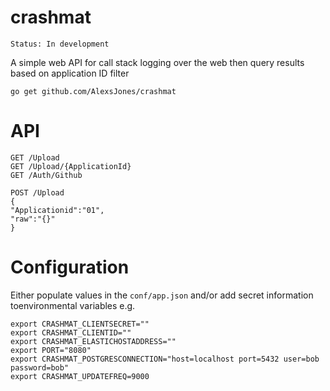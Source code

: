 crashmat
======== 

`Status: In development`

A simple web API for call stack logging over the web then query results based on application ID filter

`go get github.com/AlexsJones/crashmat`

API
==

```
GET /Upload
GET /Upload/{ApplicationId}
GET /Auth/Github
```

```
POST /Upload 
{
"Applicationid":"01",
"raw":"{}"
}

```

Configuration
============

Either populate values in the `conf/app.json` and/or add secret information toenvironmental variables e.g.

```
export CRASHMAT_CLIENTSECRET=""
export CRASHMAT_CLIENTID=""
export CRASHMAT_ELASTICHOSTADDRESS=""
export PORT="8080"
export CRASHMAT_POSTGRESCONNECTION="host=localhost port=5432 user=bob password=bob"
export CRASHMAT_UPDATEFREQ=9000
```
